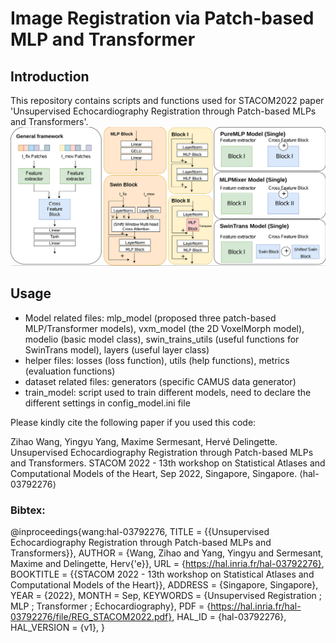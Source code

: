 # Image Registration via Patch-based MLP and Transformer

## Introduction 
This repository contains scripts and functions used for STACOM2022 paper 'Unsupervised Echocardiography Registration through Patch-based MLPs and Transformers'. 
![Model](model.png "Proposed Models")


## Usage
- Model related files: mlp\_model (proposed three patch-based MLP/Transformer models), vxm\_model (the 2D VoxelMorph model), modelio (basic model class), swin\_trains\_utils (useful functions for SwinTrans model), layers (useful layer class)
- helper files: losses (loss function), utils (help functions), metrics (evaluation functions)
- dataset related files: generators (specific CAMUS data generator) 
- train\_model: script used to train different models, need to declare the different settings in config\_model.ini file 


Please kindly cite the following paper if you used this code:

Zihao Wang, Yingyu Yang, Maxime Sermesant, Hervé Delingette. Unsupervised Echocardiography Registration through Patch-based MLPs and Transformers. STACOM 2022 - 13th workshop on Statistical Atlases and Computational Models of the Heart, Sep 2022, Singapore, Singapore. ⟨hal-03792276⟩

### Bibtex:
@inproceedings{wang:hal-03792276,
  TITLE = {{Unsupervised Echocardiography Registration through Patch-based MLPs and Transformers}},
  AUTHOR = {Wang, Zihao and Yang, Yingyu and Sermesant, Maxime and Delingette, Herv{\'e}},
  URL = {https://hal.inria.fr/hal-03792276},
  BOOKTITLE = {{STACOM 2022 - 13th workshop on Statistical Atlases and Computational Models of the Heart}},
  ADDRESS = {Singapore, Singapore},
  YEAR = {2022},
  MONTH = Sep,
  KEYWORDS = {Unsupervised Registration ; MLP ; Transformer ; Echocardiography},
  PDF = {https://hal.inria.fr/hal-03792276/file/REG_STACOM2022.pdf},
  HAL_ID = {hal-03792276},
  HAL_VERSION = {v1},
}

